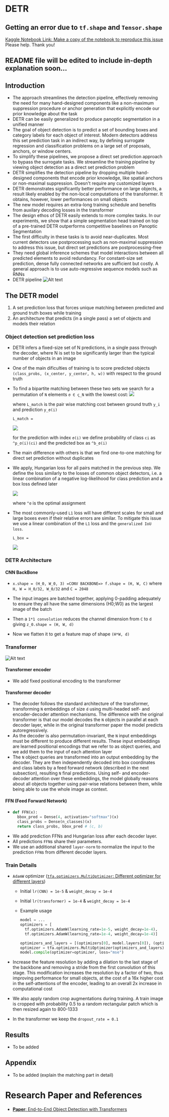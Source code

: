 # DETR
## Getting an error due to `tf.shape` and `Tensor.shape` 
[Kaggle Notebook Link: Make a copy of the notebook to  reproduce this issue](https://www.kaggle.com/code/vachanvy/detr-object-detection)\
Please help. Thank you!

## README file will be edited to include in-depth explanation soon...
## Introduction

  * The approach streamlines the detection pipeline, effectively removing the need for many hand-designed components like a non-maximum suppression procedure or anchor generation that explicitly encode our prior knowledge about the task
  * DETR can be easily generalized to produce panoptic segmentation
  in a unified manner
  * The goal of object detection is to predict a set of bounding boxes and category labels for each object of interest. Modern detectors address this set prediction task in an indirect way, by defining surrogate regression and classification problems on a large set of proposals, anchors, or window centers.
  * To simplify these pipelines, we propose a direct set prediction approach to bypass the surrogate tasks. We streamline the training pipeline by viewing object detection as a direct set prediction problem
  * DETR simplifies the detection pipeline by dropping multiple hand-designed components that encode prior knowledge, like spatial anchors or non-maximal suppression. Doesn't require any customized layers
  * DETR demonstrates significantly better performance on large objects, a result likely enabled by the non-local computations of the transformer. It obtains, however, lower performances on small objects
  * The new model requires an extra-long training schedule and benefits from auxilary decoding losses in the transformer
  * The design ethos of DETR easily extends to more complex tasks. In our experiments, we show that a simple segmentation head trained on top of a pre-trained DETR outperforms competitive baselines on Panoptic Segmentation
  * The first difficulty in these tasks is to avoid near-duplicates. Most current detectors use postprocessing such as non-maximal suppression to address this issue, but direct set predictions are postprocessing-free
  * They need global inference schemes that model interactions between all predicted elements to avoid redundancy. For constant-size set prediction, dense fully connected networks are sufficient but costly. A general approach is to use auto-regressive sequence models such as RNNs
  * DETR pipeline
  ![Alt text](image.png)

## The DETR model
  1. A set prediction loss that forces unique matching between predicted and ground truth boxes while training
  2. An architecture that predicts (in a single pass) a set of objects and models their relation

  ### Object detection set prediction loss
  *  DETR infers a fixed-size set of N predictions, in a single pass through the decoder, where N is set to be significantly larger than    the typical number of objects in an image
  * One of the main dificulties of training is to score predicted objects `(class_probs, (x_center, y_center, h, w))` with respect to the ground truth
  * To find a bipartite matching between these two sets we search for a permutation of `N` elements `σ ∈ ς_N` with the lowest cost:
    <img src="https://miro.medium.com/v2/resize:fit:640/format:webp/1*JTB1xo4g3uSsKhWIwb9XsQ.png">
    
    where `L_match` is the pair wise matching cost between ground truth `y_i` and prediction `y_σ(i)`

    `L_match =`
    
    <img src="https://miro.medium.com/v2/resize:fit:640/format:webp/1*04BMyPkqlhqJwBBlVZsZpg.png">
    
    for the prediction with index `σ(i)` we define probability of class `ci` as `^p_σ(i)(ci)` and the predicted box as `^b_σ(i)`
  * The main difference with others is that we find one-to-one matching for direct set prediction without duplicates
  * We apply, Hungarian loss for all pairs matched in the previous step. We define the loss similarly to the losses of common object detectors, i.e. a linear combination of a negative log-likelihood for class prediction and a box loss defined later

    <img src="https://miro.medium.com/v2/resize:fit:1100/format:webp/1*nsr3jZcD1aEmbfcp7p7JCQ.png">

    where `^σ` is the optimal assignment

  * The most commonly-used `L1` loss will have different scales for small and large boxes even if their relative errors are similar. To mitigate this issue we use a linear combination of the `L1` loss and the `generalized IoU loss`.

    `L_box = `

    <img src="https://miro.medium.com/v2/resize:fit:1100/format:webp/1*YaCN7DeFvjn4A6V1kCiBWA.png">

  ### DETR Architecture

  #### CNN BackBone
   * `x.shape = (H_0, W_0, 3) =CONV BACKBONE=> f.shape = (H, W, C)` where `H, W = H_0/32, W_0/32` and `C = 2048`
   * The input images are batched together, applying 0-padding adequately to ensure they all have the same dimensions (H0;W0) as the largest image of the batch

   * Then a `1*1 convolution` reduces the channel dimension from `C` to `d` giving `z_0.shape = (H, W, d)`
   * Now we flatten it to get a feature map of shape `(H*W, d)`
  ### Transformer
  ![Alt text](image-1.png)
  
  #### Transformer encoder
   * We add fixed positional encoding to the transformer

  #### Transformer decoder
   * The decoder follows the standard architecture of the transformer, transforming `N` embeddings of size `d` using multi-headed self- and
    encoder-decoder attention mechanisms. The difference with the original transformer is that our model decodes the `N` objects in parallel at each decoder layer, while in the original transformer paper the model predicts autoregressively.
   * As the decoder is also permutation-invariant, the `N` input embeddings must be different to produce different results. These input   embeddings are learned positional encodings that we refer to as object queries, and we add them to the input of each attention layer
   * The `N` object queries are transformed into an output embedding by the decoder. They are then independently decoded into box coordinates and class labels by a feed forward network (described in the next subsection), resulting `N` final predictions. Using self- and encoder-decoder attention over these embeddings, the model globally reasons about all objects together using pair-wise relations
   between them, while being able to use the whole image as context.

  #### FFN (Feed Forward Network)
   *  ```python
      def FFN(x):
        bbox_pred = Dense(4, activation="softmax")(x)
        class_probs = Dense(n_classes)(x)
        return class_probs, bbox_pred # (c, b)          
      ```
   * We add prediction FFNs and Hungarian loss after each decoder layer. 
   * All predictions `FFN`s share their parameters.
   * We use an additional shared `layer-norm` to normalize the input to the prediction `FFN`s from different decoder layers.

### Train Details
   * `AdamW` optimizer ([`tfa.optimizers.MultiOptimizer`: Different optimizer for different layers](https://www.tensorflow.org/addons/api_docs/python/tfa/optimizers/MultiOptimizer))
     * Initial `lr(CNN) = 1e-5` & `weight_decay = 1e-4` 
     * Initial `lr(transformer) = 1e-4` & `weight_decay = 1e-4`
     * Example usage

        ```python
        model = ...
        optimizers = [
          tf.optimizers.AdamW(learning_rate=1e-5, weight_decay=1e-4),
          tf.optimizers.AdamW(learning_rate=1e-4, weight_decay=1e-4)]

        optimizers_and_layers = [(optimizers[0], model.layers[0]), (optimizers[1], model.layers[1:])]
        optimizer = tfa.optimizers.MultiOptimizer(optimizers_and_layers)
        model.compile(optimizer=optimizer, loss="mse")
        ```

   * Increase the feature resolution by adding a dilation to the last stage of the backbone and removing a stride from the first convolution of this stage. This modification increases the resolution by a factor of two, thus improving performance for small objects, at the cost of a 16x higher cost in the self-attentions of the encoder, leading to an overall 2x increase in computational cost
   * We also apply random crop augmentations during training. A train image is cropped with probability 0.5 to a random rectangular patch which is then resized again to 800-1333
   * In the transformer we keep the `dropout_rate = 0.1`

## Results
* To be added

## Appendix
* To be added (explain the matching part in detail)

# Research Paper and References
* [**Paper**: End-to-End Object Detection with Transformers](https://arxiv.org/abs/2005.12872)
